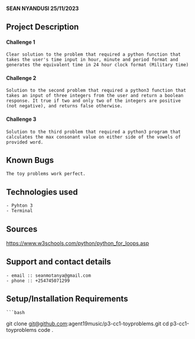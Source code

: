 #### **SEAN NYANDUSI 25/11/2023**
## Project Description
#### Challenge 1
    Clear solution to the problem that required a python function that takes the user's time input in hour, minute and period format and generates the equivalent time in 24 hour clock format (Military time)
   
#### Challenge 2
    Solution to the second problem that required a python3 function that takes an input of three integers from the user and return a boolean response. It true if two and only two of the integers are positive (not negative), and returns false otherwise. 

#### Challenge 3
    Solution to the third problem that required a python3 program that calculates the max consonant value on either side of the vowels of provided word.
   
## Known Bugs
    The toy problems work perfect.

## Technologies used
    - Pyhton 3
    - Terminal
    
## Sources
   https://www.w3schools.com/python/python_for_loops.asp


## Support and contact details
    - email :: seanmotanya@gmail.com
    - phone :: +254745071299

## Setup/Installation Requirements
    ```bash
git clone git@github.com:agent19music/p3-cc1-toyproblems.git
cd p3-cc1-toyproblems
code .

